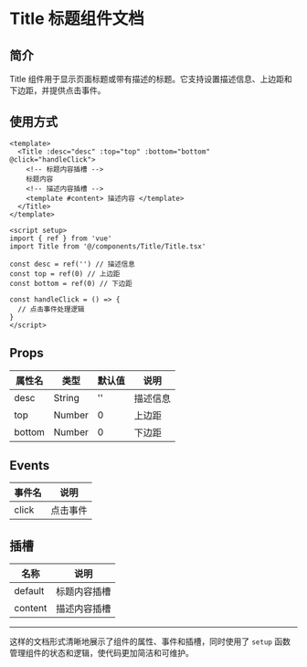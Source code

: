 # Title 标题组件文档

## 简介

Title 组件用于显示页面标题或带有描述的标题。它支持设置描述信息、上边距和下边距，并提供点击事件。

## 使用方式

<Layout>
  <Title
    :desc="desc"
    :top="top"
    :bottom="bottom"
    @click="handleClick"
  >
    <!-- 标题内容插槽 -->
    标题内容
    <!-- 描述内容插槽 -->
    <template #content>
      描述内容
    </template>
  </Title>
</Layout>

<script setup>
import { ref } from 'vue'
import Title from '@/components/Title/Title.tsx'

const desc = ref('') // 描述信息
const top = ref(0) // 上边距
const bottom = ref(0) // 下边距

const handleClick = () => {
  // 点击事件处理逻辑
}
</script>

```vue
<template>
  <Title :desc="desc" :top="top" :bottom="bottom" @click="handleClick">
    <!-- 标题内容插槽 -->
    标题内容
    <!-- 描述内容插槽 -->
    <template #content> 描述内容 </template>
  </Title>
</template>

<script setup>
import { ref } from 'vue'
import Title from '@/components/Title/Title.tsx'

const desc = ref('') // 描述信息
const top = ref(0) // 上边距
const bottom = ref(0) // 下边距

const handleClick = () => {
  // 点击事件处理逻辑
}
</script>
```

## Props

| 属性名 | 类型   | 默认值 | 说明     |
| ------ | ------ | ------ | -------- |
| desc   | String | ''     | 描述信息 |
| top    | Number | 0      | 上边距   |
| bottom | Number | 0      | 下边距   |

## Events

| 事件名 | 说明     |
| ------ | -------- |
| click  | 点击事件 |

## 插槽

| 名称    | 说明         |
| ------- | ------------ |
| default | 标题内容插槽 |
| content | 描述内容插槽 |

---

这样的文档形式清晰地展示了组件的属性、事件和插槽，同时使用了 `setup` 函数管理组件的状态和逻辑，使代码更加简洁和可维护。

